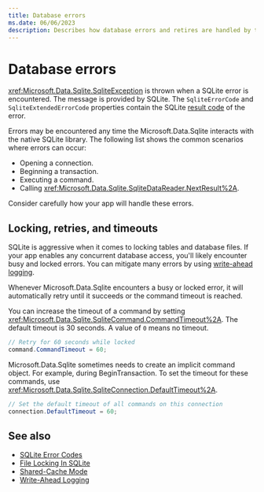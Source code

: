 ```yaml
---
title: Database errors
ms.date: 06/06/2023
description: Describes how database errors and retires are handled by the library.
---
```

# Database errors

<xref:Microsoft.Data.Sqlite.SqliteException> is thrown when a SQLite error is encountered. The message is provided by SQLite. The `SqliteErrorCode` and `SqliteExtendedErrorCode` properties contain the SQLite [result code](https://www.sqlite.org/rescode.html) of the error.

Errors may be encountered any time the Microsoft.Data.Sqlite interacts with the native SQLite library. The following list shows the common scenarios where errors can occur:

* Opening a connection.
* Beginning a transaction.
* Executing a command.
* Calling <xref:Microsoft.Data.Sqlite.SqliteDataReader.NextResult%2A>.

Consider carefully how your app will handle these errors.

## Locking, retries, and timeouts

SQLite is aggressive when it comes to locking tables and database files. If your app enables any concurrent database access, you'll likely encounter busy and locked errors. You can mitigate many errors by using [write-ahead logging](async.md).

Whenever Microsoft.Data.Sqlite encounters a busy or locked error, it will automatically retry until it succeeds or the command timeout is reached.

You can increase the timeout of a command by setting <xref:Microsoft.Data.Sqlite.SqliteCommand.CommandTimeout%2A>. The default timeout is 30 seconds. A value of `0` means no timeout.

```csharp
// Retry for 60 seconds while locked
command.CommandTimeout = 60;
```

Microsoft.Data.Sqlite sometimes needs to create an implicit command object. For example, during BeginTransaction. To set the timeout for these commands, use <xref:Microsoft.Data.Sqlite.SqliteConnection.DefaultTimeout%2A>.

```csharp
// Set the default timeout of all commands on this connection
connection.DefaultTimeout = 60;
```

## See also

* [SQLite Error Codes](https://www.sqlite.org/rescode.html)
* [File Locking In SQLite](https://www.sqlite.org/lockingv3.html)
* [Shared-Cache Mode](https://www.sqlite.org/sharedcache.html)
* [Write-Ahead Logging](https://www.sqlite.org/wal.html)
